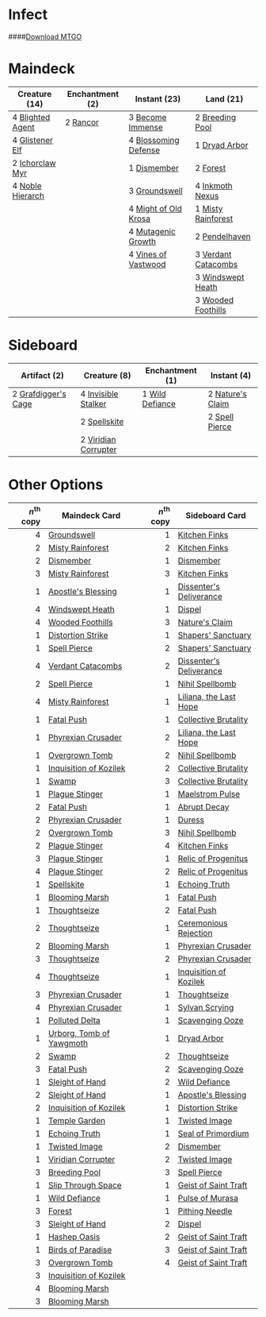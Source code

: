 # Infect

####[Download MTGO](../collection/Infect.txt)
# Maindeck

|                                       Creature (14)                                       |                                 Enchantment (2)                                 |                                         Instant (23)                                          |                                          Land (21)                                           |
|-------------------------------------------------------------------------------------------|---------------------------------------------------------------------------------|-----------------------------------------------------------------------------------------------|----------------------------------------------------------------------------------------------|
|4 [Blighted Agent](http://gatherer.wizards.com/Pages/Card/Details.aspx?multiverseid=214383)|2 [Rancor](http://gatherer.wizards.com/Pages/Card/Details.aspx?multiverseid=None)|3 [Become Immense](http://gatherer.wizards.com/Pages/Card/Details.aspx?multiverseid=386487)    |2 [Breeding Pool](http://gatherer.wizards.com/Pages/Card/Details.aspx?multiverseid=405095)    |
|4 [Glistener Elf](http://gatherer.wizards.com/Pages/Card/Details.aspx?multiverseid=None)   |                                                                                 |4 [Blossoming Defense](http://gatherer.wizards.com/Pages/Card/Details.aspx?multiverseid=417719)|1 [Dryad Arbor](http://gatherer.wizards.com/Pages/Card/Details.aspx?multiverseid=282542)      |
|2 [Ichorclaw Myr](http://gatherer.wizards.com/Pages/Card/Details.aspx?multiverseid=194256) |                                                                                 |1 [Dismember](http://gatherer.wizards.com/Pages/Card/Details.aspx?multiverseid=None)           |2 [Forest](http://gatherer.wizards.com/Pages/Card/Details.aspx?multiverseid=439605)           |
|4 [Noble Hierarch](http://gatherer.wizards.com/Pages/Card/Details.aspx?multiverseid=None)  |                                                                                 |3 [Groundswell](http://gatherer.wizards.com/Pages/Card/Details.aspx?multiverseid=401657)       |4 [Inkmoth Nexus](http://gatherer.wizards.com/Pages/Card/Details.aspx?multiverseid=370407)    |
|                                                                                           |                                                                                 |4 [Might of Old Krosa](http://gatherer.wizards.com/Pages/Card/Details.aspx?multiverseid=425955)|1 [Misty Rainforest](http://gatherer.wizards.com/Pages/Card/Details.aspx?multiverseid=426065) |
|                                                                                           |                                                                                 |4 [Mutagenic Growth](http://gatherer.wizards.com/Pages/Card/Details.aspx?multiverseid=397717)  |2 [Pendelhaven](http://gatherer.wizards.com/Pages/Card/Details.aspx?multiverseid=None)        |
|                                                                                           |                                                                                 |4 [Vines of Vastwood](http://gatherer.wizards.com/Pages/Card/Details.aspx?multiverseid=397747) |3 [Verdant Catacombs](http://gatherer.wizards.com/Pages/Card/Details.aspx?multiverseid=426074)|
|                                                                                           |                                                                                 |                                                                                               |3 [Windswept Heath](http://gatherer.wizards.com/Pages/Card/Details.aspx?multiverseid=None)    |
|                                                                                           |                                                                                 |                                                                                               |3 [Wooded Foothills](http://gatherer.wizards.com/Pages/Card/Details.aspx?multiverseid=None)   |


# Sideboard

|                                         Artifact (2)                                         |                                         Creature (8)                                          |                                     Enchantment (1)                                      |                                        Instant (4)                                        |
|----------------------------------------------------------------------------------------------|-----------------------------------------------------------------------------------------------|------------------------------------------------------------------------------------------|-------------------------------------------------------------------------------------------|
|2 [Grafdigger's Cage](http://gatherer.wizards.com/Pages/Card/Details.aspx?multiverseid=426046)|4 [Invisible Stalker](http://gatherer.wizards.com/Pages/Card/Details.aspx?multiverseid=220041) |1 [Wild Defiance](http://gatherer.wizards.com/Pages/Card/Details.aspx?multiverseid=276199)|2 [Nature's Claim](http://gatherer.wizards.com/Pages/Card/Details.aspx?multiverseid=438743)|
|                                                                                              |2 [Spellskite](http://gatherer.wizards.com/Pages/Card/Details.aspx?multiverseid=397743)        |                                                                                          |2 [Spell Pierce](http://gatherer.wizards.com/Pages/Card/Details.aspx?multiverseid=425876)  |
|                                                                                              |2 [Viridian Corrupter](http://gatherer.wizards.com/Pages/Card/Details.aspx?multiverseid=213772)|                                                                                          |                                                                                           |


# Other Options

|*n*<sup>th</sup> copy|                                           Maindeck Card                                           |*n*<sup>th</sup> copy|                                          Sideboard Card                                          |
|--------------------:|---------------------------------------------------------------------------------------------------|--------------------:|--------------------------------------------------------------------------------------------------|
|                    4|[Groundswell](http://gatherer.wizards.com/Pages/Card/Details.aspx?multiverseid=401657)             |                    1|[Kitchen Finks](http://gatherer.wizards.com/Pages/Card/Details.aspx?multiverseid=None)            |
|                    2|[Misty Rainforest](http://gatherer.wizards.com/Pages/Card/Details.aspx?multiverseid=426065)        |                    2|[Kitchen Finks](http://gatherer.wizards.com/Pages/Card/Details.aspx?multiverseid=None)            |
|                    2|[Dismember](http://gatherer.wizards.com/Pages/Card/Details.aspx?multiverseid=None)                 |                    1|[Dismember](http://gatherer.wizards.com/Pages/Card/Details.aspx?multiverseid=None)                |
|                    3|[Misty Rainforest](http://gatherer.wizards.com/Pages/Card/Details.aspx?multiverseid=426065)        |                    3|[Kitchen Finks](http://gatherer.wizards.com/Pages/Card/Details.aspx?multiverseid=None)            |
|                    1|[Apostle's Blessing](http://gatherer.wizards.com/Pages/Card/Details.aspx?multiverseid=397768)      |                    1|[Dissenter's Deliverance](http://gatherer.wizards.com/Pages/Card/Details.aspx?multiverseid=426866)|
|                    4|[Windswept Heath](http://gatherer.wizards.com/Pages/Card/Details.aspx?multiverseid=None)           |                    1|[Dispel](http://gatherer.wizards.com/Pages/Card/Details.aspx?multiverseid=370527)                 |
|                    4|[Wooded Foothills](http://gatherer.wizards.com/Pages/Card/Details.aspx?multiverseid=None)          |                    3|[Nature's Claim](http://gatherer.wizards.com/Pages/Card/Details.aspx?multiverseid=438743)         |
|                    1|[Distortion Strike](http://gatherer.wizards.com/Pages/Card/Details.aspx?multiverseid=438618)       |                    1|[Shapers' Sanctuary](http://gatherer.wizards.com/Pages/Card/Details.aspx?multiverseid=435362)     |
|                    1|[Spell Pierce](http://gatherer.wizards.com/Pages/Card/Details.aspx?multiverseid=425876)            |                    2|[Shapers' Sanctuary](http://gatherer.wizards.com/Pages/Card/Details.aspx?multiverseid=435362)     |
|                    4|[Verdant Catacombs](http://gatherer.wizards.com/Pages/Card/Details.aspx?multiverseid=426074)       |                    2|[Dissenter's Deliverance](http://gatherer.wizards.com/Pages/Card/Details.aspx?multiverseid=426866)|
|                    2|[Spell Pierce](http://gatherer.wizards.com/Pages/Card/Details.aspx?multiverseid=425876)            |                    1|[Nihil Spellbomb](http://gatherer.wizards.com/Pages/Card/Details.aspx?multiverseid=442215)        |
|                    4|[Misty Rainforest](http://gatherer.wizards.com/Pages/Card/Details.aspx?multiverseid=426065)        |                    1|[Liliana, the Last Hope](http://gatherer.wizards.com/Pages/Card/Details.aspx?multiverseid=414388) |
|                    1|[Fatal Push](http://gatherer.wizards.com/Pages/Card/Details.aspx?multiverseid=423724)              |                    1|[Collective Brutality](http://gatherer.wizards.com/Pages/Card/Details.aspx?multiverseid=414380)   |
|                    1|[Phyrexian Crusader](http://gatherer.wizards.com/Pages/Card/Details.aspx?multiverseid=213724)      |                    2|[Liliana, the Last Hope](http://gatherer.wizards.com/Pages/Card/Details.aspx?multiverseid=414388) |
|                    1|[Overgrown Tomb](http://gatherer.wizards.com/Pages/Card/Details.aspx?multiverseid=405103)          |                    2|[Nihil Spellbomb](http://gatherer.wizards.com/Pages/Card/Details.aspx?multiverseid=442215)        |
|                    1|[Inquisition of Kozilek](http://gatherer.wizards.com/Pages/Card/Details.aspx?multiverseid=425900)  |                    2|[Collective Brutality](http://gatherer.wizards.com/Pages/Card/Details.aspx?multiverseid=414380)   |
|                    1|[Swamp](http://gatherer.wizards.com/Pages/Card/Details.aspx?multiverseid=439603)                   |                    3|[Collective Brutality](http://gatherer.wizards.com/Pages/Card/Details.aspx?multiverseid=414380)   |
|                    1|[Plague Stinger](http://gatherer.wizards.com/Pages/Card/Details.aspx?multiverseid=None)            |                    1|[Maelstrom Pulse](http://gatherer.wizards.com/Pages/Card/Details.aspx?multiverseid=None)          |
|                    2|[Fatal Push](http://gatherer.wizards.com/Pages/Card/Details.aspx?multiverseid=423724)              |                    1|[Abrupt Decay](http://gatherer.wizards.com/Pages/Card/Details.aspx?multiverseid=425971)           |
|                    2|[Phyrexian Crusader](http://gatherer.wizards.com/Pages/Card/Details.aspx?multiverseid=213724)      |                    1|[Duress](http://gatherer.wizards.com/Pages/Card/Details.aspx?multiverseid=None)                   |
|                    2|[Overgrown Tomb](http://gatherer.wizards.com/Pages/Card/Details.aspx?multiverseid=405103)          |                    3|[Nihil Spellbomb](http://gatherer.wizards.com/Pages/Card/Details.aspx?multiverseid=442215)        |
|                    2|[Plague Stinger](http://gatherer.wizards.com/Pages/Card/Details.aspx?multiverseid=None)            |                    4|[Kitchen Finks](http://gatherer.wizards.com/Pages/Card/Details.aspx?multiverseid=None)            |
|                    3|[Plague Stinger](http://gatherer.wizards.com/Pages/Card/Details.aspx?multiverseid=None)            |                    1|[Relic of Progenitus](http://gatherer.wizards.com/Pages/Card/Details.aspx?multiverseid=205326)    |
|                    4|[Plague Stinger](http://gatherer.wizards.com/Pages/Card/Details.aspx?multiverseid=None)            |                    2|[Relic of Progenitus](http://gatherer.wizards.com/Pages/Card/Details.aspx?multiverseid=205326)    |
|                    1|[Spellskite](http://gatherer.wizards.com/Pages/Card/Details.aspx?multiverseid=397743)              |                    1|[Echoing Truth](http://gatherer.wizards.com/Pages/Card/Details.aspx?multiverseid=370394)          |
|                    1|[Blooming Marsh](http://gatherer.wizards.com/Pages/Card/Details.aspx?multiverseid=417816)          |                    1|[Fatal Push](http://gatherer.wizards.com/Pages/Card/Details.aspx?multiverseid=423724)             |
|                    1|[Thoughtseize](http://gatherer.wizards.com/Pages/Card/Details.aspx?multiverseid=438676)            |                    2|[Fatal Push](http://gatherer.wizards.com/Pages/Card/Details.aspx?multiverseid=423724)             |
|                    2|[Thoughtseize](http://gatherer.wizards.com/Pages/Card/Details.aspx?multiverseid=438676)            |                    1|[Ceremonious Rejection](http://gatherer.wizards.com/Pages/Card/Details.aspx?multiverseid=417613)  |
|                    2|[Blooming Marsh](http://gatherer.wizards.com/Pages/Card/Details.aspx?multiverseid=417816)          |                    1|[Phyrexian Crusader](http://gatherer.wizards.com/Pages/Card/Details.aspx?multiverseid=213724)     |
|                    3|[Thoughtseize](http://gatherer.wizards.com/Pages/Card/Details.aspx?multiverseid=438676)            |                    2|[Phyrexian Crusader](http://gatherer.wizards.com/Pages/Card/Details.aspx?multiverseid=213724)     |
|                    4|[Thoughtseize](http://gatherer.wizards.com/Pages/Card/Details.aspx?multiverseid=438676)            |                    1|[Inquisition of Kozilek](http://gatherer.wizards.com/Pages/Card/Details.aspx?multiverseid=425900) |
|                    3|[Phyrexian Crusader](http://gatherer.wizards.com/Pages/Card/Details.aspx?multiverseid=213724)      |                    1|[Thoughtseize](http://gatherer.wizards.com/Pages/Card/Details.aspx?multiverseid=438676)           |
|                    4|[Phyrexian Crusader](http://gatherer.wizards.com/Pages/Card/Details.aspx?multiverseid=213724)      |                    1|[Sylvan Scrying](http://gatherer.wizards.com/Pages/Card/Details.aspx?multiverseid=49529)          |
|                    1|[Polluted Delta](http://gatherer.wizards.com/Pages/Card/Details.aspx?multiverseid=None)            |                    1|[Scavenging Ooze](http://gatherer.wizards.com/Pages/Card/Details.aspx?multiverseid=None)          |
|                    1|[Urborg, Tomb of Yawgmoth](http://gatherer.wizards.com/Pages/Card/Details.aspx?multiverseid=287330)|                    1|[Dryad Arbor](http://gatherer.wizards.com/Pages/Card/Details.aspx?multiverseid=282542)            |
|                    2|[Swamp](http://gatherer.wizards.com/Pages/Card/Details.aspx?multiverseid=439603)                   |                    2|[Thoughtseize](http://gatherer.wizards.com/Pages/Card/Details.aspx?multiverseid=438676)           |
|                    3|[Fatal Push](http://gatherer.wizards.com/Pages/Card/Details.aspx?multiverseid=423724)              |                    2|[Scavenging Ooze](http://gatherer.wizards.com/Pages/Card/Details.aspx?multiverseid=None)          |
|                    1|[Sleight of Hand](http://gatherer.wizards.com/Pages/Card/Details.aspx?multiverseid=6529)           |                    2|[Wild Defiance](http://gatherer.wizards.com/Pages/Card/Details.aspx?multiverseid=276199)          |
|                    2|[Sleight of Hand](http://gatherer.wizards.com/Pages/Card/Details.aspx?multiverseid=6529)           |                    1|[Apostle's Blessing](http://gatherer.wizards.com/Pages/Card/Details.aspx?multiverseid=397768)     |
|                    2|[Inquisition of Kozilek](http://gatherer.wizards.com/Pages/Card/Details.aspx?multiverseid=425900)  |                    1|[Distortion Strike](http://gatherer.wizards.com/Pages/Card/Details.aspx?multiverseid=438618)      |
|                    1|[Temple Garden](http://gatherer.wizards.com/Pages/Card/Details.aspx?multiverseid=405112)           |                    1|[Twisted Image](http://gatherer.wizards.com/Pages/Card/Details.aspx?multiverseid=442064)          |
|                    1|[Echoing Truth](http://gatherer.wizards.com/Pages/Card/Details.aspx?multiverseid=370394)           |                    1|[Seal of Primordium](http://gatherer.wizards.com/Pages/Card/Details.aspx?multiverseid=425960)     |
|                    1|[Twisted Image](http://gatherer.wizards.com/Pages/Card/Details.aspx?multiverseid=442064)           |                    2|[Dismember](http://gatherer.wizards.com/Pages/Card/Details.aspx?multiverseid=None)                |
|                    1|[Viridian Corrupter](http://gatherer.wizards.com/Pages/Card/Details.aspx?multiverseid=213772)      |                    2|[Twisted Image](http://gatherer.wizards.com/Pages/Card/Details.aspx?multiverseid=442064)          |
|                    3|[Breeding Pool](http://gatherer.wizards.com/Pages/Card/Details.aspx?multiverseid=405095)           |                    3|[Spell Pierce](http://gatherer.wizards.com/Pages/Card/Details.aspx?multiverseid=425876)           |
|                    1|[Slip Through Space](http://gatherer.wizards.com/Pages/Card/Details.aspx?multiverseid=407557)      |                    1|[Geist of Saint Traft](http://gatherer.wizards.com/Pages/Card/Details.aspx?multiverseid=None)     |
|                    1|[Wild Defiance](http://gatherer.wizards.com/Pages/Card/Details.aspx?multiverseid=276199)           |                    1|[Pulse of Murasa](http://gatherer.wizards.com/Pages/Card/Details.aspx?multiverseid=407651)        |
|                    3|[Forest](http://gatherer.wizards.com/Pages/Card/Details.aspx?multiverseid=439605)                  |                    1|[Pithing Needle](http://gatherer.wizards.com/Pages/Card/Details.aspx?multiverseid=425815)         |
|                    3|[Sleight of Hand](http://gatherer.wizards.com/Pages/Card/Details.aspx?multiverseid=6529)           |                    2|[Dispel](http://gatherer.wizards.com/Pages/Card/Details.aspx?multiverseid=370527)                 |
|                    1|[Hashep Oasis](http://gatherer.wizards.com/Pages/Card/Details.aspx?multiverseid=430866)            |                    2|[Geist of Saint Traft](http://gatherer.wizards.com/Pages/Card/Details.aspx?multiverseid=None)     |
|                    1|[Birds of Paradise](http://gatherer.wizards.com/Pages/Card/Details.aspx?multiverseid=None)         |                    3|[Geist of Saint Traft](http://gatherer.wizards.com/Pages/Card/Details.aspx?multiverseid=None)     |
|                    3|[Overgrown Tomb](http://gatherer.wizards.com/Pages/Card/Details.aspx?multiverseid=405103)          |                    4|[Geist of Saint Traft](http://gatherer.wizards.com/Pages/Card/Details.aspx?multiverseid=None)     |
|                    3|[Inquisition of Kozilek](http://gatherer.wizards.com/Pages/Card/Details.aspx?multiverseid=425900)  |                     |                                                                                                  |
|                    4|[Blooming Marsh](http://gatherer.wizards.com/Pages/Card/Details.aspx?multiverseid=417816)          |                     |                                                                                                  |
|                    3|[Blooming Marsh](http://gatherer.wizards.com/Pages/Card/Details.aspx?multiverseid=417816)          |                     |                                                                                                  |

